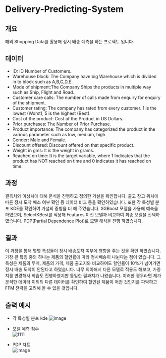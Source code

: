 
# Delivery-Predicting-System
## 개요

해외 Shopping Data를 활용해 정시 배송 예측을 하는 프로젝트 입니다.

## 데이터

- ID: ID Number of Customers.
- Warehouse block: The Company have big Warehouse which is divided in to block such as A,B,C,D,E.
- Mode of shipment:The Company Ships the products in multiple way such as Ship, Flight and Road.
- Customer care calls: The number of calls made from enquiry for enquiry of the shipment.
- Customer rating: The company has rated from every customer. 1 is the lowest (Worst), 5 is the highest (Best).
- Cost of the product: Cost of the Product in US Dollars.
- Prior purchases: The Number of Prior Purchase.
- Product importance: The company has categorized the product in the various parameter such as low, medium, high.
- Gender: Male and Female.
- Discount offered: Discount offered on that specific product.
- Weight in gms: It is the weight in grams.
- Reached on time: It is the target variable, where 1 Indicates that the product has NOT reached on time and 0 indicates it has reached on time.

## 과정

결측치와 이상치에 대해 분석을 진행하고 정의한 가설을 확인합니다.
출고 창고 위치에 따른 정시 도착 배소 여부 확인 등 데이터 비교 등을 확인하였습니다.
또한 각 특성별 분포 KDE를 확인하여 가설의 증빙을 더 해 주었습니다.
XGBoost 모델을 사용해 예측을 하였으며, SelectKBest를 적용해 Features 이전 모델과 비교하여 최종 모델을 선택하였습니다.
PDP(Partial Dependence Plot)로 모델 해석을 진행 하였습니다.

## 결과

이 과정을 통해 몇몇 특성들이 정시 배송도착 여부에 영향을 주는 것을 확인 하였습니다.
가장 큰 특징 중의 하나는 제품의 할인률에 따라 정시배송이 나뉜다는 점이 였습니다.
그 특성은 제품의 무게, 제품의 가격, 제품 출고지와 비교하여도 할인률이 10%가 넘어가면 정시 배송 도착이 안된다고 하였습니다.
너무 의아해서 다른 모델로 적용도 해보고, 가중치를 변경해서 학습도 진행하였지만 동일한 결과치가 나왔습니다.
이러한 경우라면 제가 분석한 데이터 이외의 다른 데이터를 확인하여 할인된 제품이 어떤 것인지를 파악하고 FFM 전략을 고려해 볼 수 있을 것입니다.

## 출력 예시
- 각 특성별 분포 kde
![image](https://user-images.githubusercontent.com/98085184/231072990-cdc256eb-832c-4cc6-8e61-12961b5dd25c.png)

- 모델 예측 점수  
![1111](https://user-images.githubusercontent.com/98085184/231073752-69b6bdf9-8d24-4aad-aa0b-c7ea76e5059b.png)

- PDP 차트  
![image](https://user-images.githubusercontent.com/98085184/231073267-4d00b517-619f-4e10-8dc0-84f2884fe622.png)
